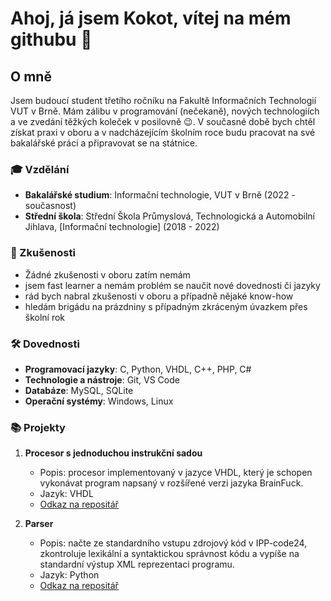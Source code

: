 # Ahoj, já jsem Kokot, vítej na mém githubu 👋

## O mně

Jsem budoucí student třetího ročníku na Fakultě Informačních Technologií VUT v Brně. Mám zálibu v programování (nečekaně), nových technologiích a ve zvedání těžkých koleček v posilovně 😉. V současné době bych chtěl získat praxi v oboru a v nadcházejícím školním roce budu pracovat na své bakalářské práci a připravovat se na státnice.

### 🎓 Vzdělání

- **Bakalářské studium**: Informační technologie, VUT v Brně (2022 - současnost)
- **Střední škola**: Střední Škola Průmyslová, Technologická a Automobilní Jihlava, [Informační technologie] (2018 - 2022)

### 💼 Zkušenosti

- Žádné zkušenosti v oboru zatím nemám
- jsem fast learner a nemám problém se naučit nové dovednosti či jazyky
- rád bych nabral zkušenosti v oboru a případně nějaké know-how
- hledám brigádu na prázdniny s případným zkráceným úvazkem přes školní rok

### 🛠️ Dovednosti

- **Programovací jazyky**: C, Python, VHDL, C++, PHP, C#
- **Technologie a nástroje**: Git, VS Code
- **Databáze**: MySQL, SQLite
- **Operační systémy**: Windows, Linux

### 📚 Projekty

1. **Procesor s jednoduchou instrukční sadou**
   - Popis: procesor implementovaný v jazyce VHDL, který je schopen vykonávat program napsaný v rozšířené verzi jazyka BrainFuck.
   - Jazyk: VHDL
   - [Odkaz na repositář](https://github.com/Michkr123/VUT/tree/4368f73f0d323704da991ebc2031cae958bf21ec/3.semestr/INP/INP_1)

2. **Parser**
   - Popis: načte ze standardního vstupu zdrojový kód v IPP-code24, zkontroluje lexikální a syntaktickou správnost kódu a vypíše na standardní
výstup XML reprezentaci programu.
   - Jazyk: Python
   - [Odkaz na repositář](https://github.com/Michkr123/VUT/tree/a6524a7d0ac3b52d0882390771305d7f068de079/4.semestr/IPP/parser%20-%20python)

